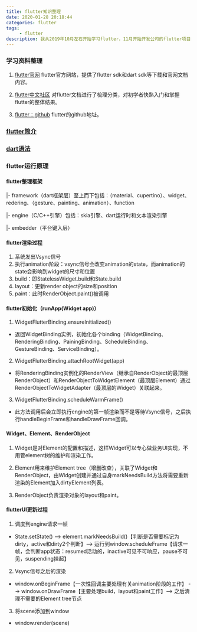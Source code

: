 ```yaml
---
title: flutter知识整理
date: 2020-01-28 20:18:44
categories: flutter
tags:
     - flutter
description: 我从2019年10月左右开始学习flutter，11月开始开发公司的flutter项目（连连LinkTalk），到现在连连LinkTalk已经开发到1.1.0版本了。刚好现在新型肺炎导致春节假期延长，所以抽时间整理了一下这段时间对flutter的学习和运用。
---
```


### 学习资料整理
1. [flutter官网](https://flutter.cn/)
flutter官方网站，提供了flutter sdk和dart sdk等下载和官网文档内容。

2. [flutter中文社区](https://flutterchina.club/)
对flutter文档进行了梳理分类，对初学者快熟入门和掌握flutter的整体结果。

3. [flutter：github](https://github.com/flutter/flutter)
flutter的github地址。

### [flutter简介](/flutter/flutter简介)

### [dart语法](/flutter/dart语法)

### flutter运行原理

#### flutter整理框架
|- framework（dart框架层）至上而下包括：（material、cupertino）、widget、redering、（gesture、painting、animation）、function

|- engine（C/C++引擎）包括：skia引擎、dart运行时和文本渲染引擎

|- embedder（平台键入层）

#### flutter渲染过程
1. 系统发出Vsync信号
2. 执行animation阶段：vsync信号会改变animation的state，而animation的state会影响到widget的尺寸和位置
3. build：即StatelessWidget.build和State.build
4. layout：更新render object的size和position
5. paint：此时RenderObject.paint()被调用

#### flutter初始化（runApp(Widget app)）
1. WidgetFlutterBinding.ensureInitialized() 
 - 返回WidgetBinding实例，初始化各个binding（WidgetBinding、RenderingBinding、PainingBinding、ScheduleBinding、GestureBinding、ServiceBinding）。

2. WidgetFlutterBinding.attachRootWidget(app)
 - 将RenderingBinding实例化的RenderView（继承自RenderObject的最顶层RenderObject）和RenderObjectToWidgetElement（最顶层Element）通过RenderObjectToWidgetAdapter（最顶层的Widget）关联起来。

3. WidgetFlutterBinding.scheduleWarmFrame()
 - 此方法调用后会立即执行engine的第一帧渲染而不是等待Vsync信号，之后执行handleBeginFrame和handleDrawFrame回调。

#### Widget、Element、RenderObject
1. Widget是对Element的配置和描述，这样Widget可以专心做业务UI实现，不用管element树的维护和渲染工作。

2. Element用来维护Element tree（增删改查），关联了Widget和RenderObject，由Widget创建并通过自身markNeedsBuild方法将需要重新渲染的Element加入dirtyElement列表。

3. RenderObject负责渲染对象的layout和paint。

#### flutterUI更新过程
1. 调度到engine请求一帧
 - State.setState() --> element.markNeedsBuild()【判断是否需要标记为dirty，active和dirty2个判断】--> 运行到window.scheduleFrame【请求一帧，会判断app状态：resumed活动的，inactive可见不可响应，pause不可见，suspending挂起】

2. Vsync信号之后的渲染
 - window.onBeginFrame【一次性回调主要处理有关animation阶段的工作】 --> window.onDrawFrame【主要处理build，layout和paint工作】--> 之后清理不需要的Element tree节点

3. 将scene添加到window
 - window.render(scene)




